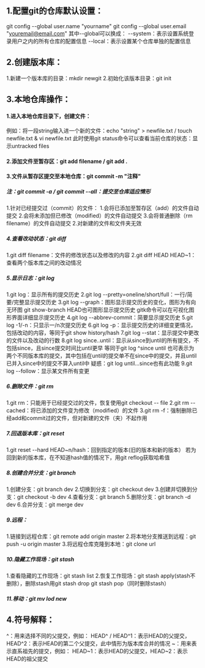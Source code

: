 ## 1.配置git的仓库默认设置：
git config --global user.name "yourname"
git config --global user.email "youremail@email.com"
其中--global可以换成：
--system：表示设置系统登录用户之内的所有仓库的配置信息
--local：表示设置某个仓库单独的配置信息
## 2.创建版本库：
1.新建一个版本库的目录：mkdir newgit
2.初始化该版本目录：git init
## 3.本地仓库操作：
#### 1.进入本地仓库目录下，创建文件：
例如：将一段string输入进一个新的文件：echo "string" > newfile.txt / touch newfile.txt & vi newfile.txt
此时使用git status命令可以查看当前仓库的状态：显示untracked files
#### 2.添加文件至暂存区：git add filename / git add .
#### 3.文件从暂存区提交至本地仓库：git commit -m "注释"
##### 注：git commit -a / git commit --all：提交至仓库适应情形
1.针对已经提交过（commit）的文件：
1.会将已添加至暂存区（add）的文件自动提交
2.会将未添加但已修改（modified）的文件自动提交
3.会将普通删除（rm filename）的文件自动提交
2.对新建的文件和文件夹无效
##### 4.查看改动状态：git diff
1.git diff filename：文件的修改状态以及修改的内容
2.git diff HEAD HEAD~1：查看两个版本库之间的改动情况
##### 5.显示日志：git log
1.git log：显示所有的提交历史
2.git log --pretty=oneline/short/full：一行/简要/完整显示提交历史
3.git log --graph：图形显示提交历史的变化，图形为有向无环图
git show-branch HEAD也可图形显示提交历史
gitk命令可以在可视化图形界面详细显示提交历史
4.git log --abbrev-commit：简要显示提交历史
5.git log -1/-n：只显示一/n次提交历史
6.git log -p：显示提交历史的详细变更情况，包括改动的内容，等同于git show history/hash
7.git log --stat：显示提交中更改的文件以及改动的行数
8.git log since..until：显示从since到until的所有提交，不包括since，且since提交时间比until更早
等同于git log ^since until
也可表示为两个不同版本库的提交，其中包括在until的提交单不在since中的提交，并且until已并入since中的提交不算入until中
疑惑：git log until...since也有此功能
9.git log --follow：显示某文件所有变更
##### 6.删除文件：git rm
1.git rm：只能用于已经提交过的文件，恢复使用git checkout -- file
2.git rm --cached：将已添加的文件变为修改（modified）的文件
3.git rm -f：强制删除已经add和commit过的文件，但对新建的文件（夹）不起作用
##### 7.回退版本库：git reset
1.git reset --hard HEAD~n/hash：回到指定的版本(旧的版本和新的版本）
若为回到新的版本库，在不知道hash值的情况下，用git reflog获取哈希值
##### 8.创建合并分支：git branch
1.创建分支：git branch dev
2.切换到分支：git checkout dev
3.创建并切换到分支：git checkout -b dev
4.查看分支：git branch
5.删除分支：git branch -d dev
6.合并分支：git merge dev
##### 9.远程：
1.链接到远程仓库：git remote add origin master
2.将本地分支推送到远程：git push -u origin master
3.将远程仓库克隆到本地：git clone url
##### 10.隐藏工作现场：git stash
1.查看隐藏的工作现场：git stash list
2.恢复工作现场：git stash apply(stash不删除），删除stash用git stash drop
git stash pop（同时删除stash）
##### 11.移动：git mv lod new
		 	 
## 4.符号解释：
^：用来选择不同的父提交，例如：
HEAD^ / HEAD^1：表示HEAD的父提交，HEAD^2：表示HEAD的第二个父提交，此中情形为版本库合并的情况
~：用来表示直系祖先的提交，例如：
HEAD~1：表示HEAD的父提交，HEAD~2：表示HEAD的祖父提交
	
	
	
	
	
	
	
	
	
	
	
	
	
	 

